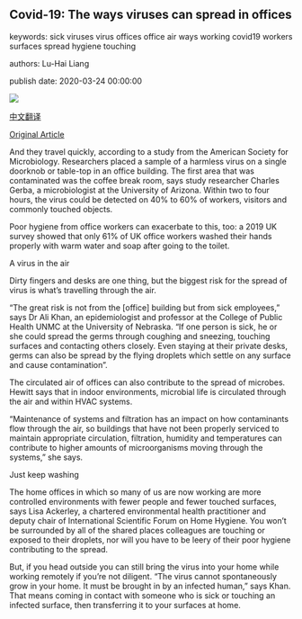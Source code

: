## Covid-19: The ways viruses can spread in offices

keywords: sick viruses virus offices office air ways working covid19 workers surfaces spread hygiene touching

authors: Lu-Hai Liang

publish date: 2020-03-24 00:00:00

![](https://ichef.bbci.co.uk/wwfeatures/live/624_351/images/live/p0/87/k8/p087k8fr.jpg)

[中文翻译](Covid-19%3A%20The%20ways%20viruses%20can%20spread%20in%20offices_zh.md)

[Original Article](https://www.bbc.com/worklife/article/20200324-covid-19-the-ways-viruses-can-spread-in-offices)

And they travel quickly, according to a study from the American Society for Microbiology. Researchers placed a sample of a harmless virus on a single doorknob or table-top in an office building. The first area that was contaminated was the coffee break room, says study researcher Charles Gerba, a microbiologist at the University of Arizona. Within two to four hours, the virus could be detected on 40% to 60% of workers, visitors and commonly touched objects.

Poor hygiene from office workers can exacerbate to this, too: a 2019 UK survey showed that only 61% of UK office workers washed their hands properly with warm water and soap after going to the toilet.

A virus in the air

Dirty fingers and desks are one thing, but the biggest risk for the spread of virus is what’s travelling through the air.

“The great risk is not from the [office] building but from sick employees,” says Dr Ali Khan, an epidemiologist and professor at the College of Public Health UNMC at the University of Nebraska. “If one person is sick, he or she could spread the germs through coughing and sneezing, touching surfaces and contacting others closely. Even staying at their private desks, germs can also be spread by the flying droplets which settle on any surface and cause contamination”.

The circulated air of offices can also contribute to the spread of microbes. Hewitt says that in indoor environments, microbial life is circulated through the air and within HVAC systems.

“Maintenance of systems and filtration has an impact on how contaminants flow through the air, so buildings that have not been properly serviced to maintain appropriate circulation, filtration, humidity and temperatures can contribute to higher amounts of microorganisms moving through the systems,” she says.

Just keep washing

The home offices in which so many of us are now working are more controlled environments with fewer people and fewer touched surfaces, says Lisa Ackerley, a chartered environmental health practitioner and deputy chair of International Scientific Forum on Home Hygiene. You won’t be surrounded by all of the shared places colleagues are touching or exposed to their droplets, nor will you have to be leery of their poor hygiene contributing to the spread.

But, if you head outside you can still bring the virus into your home while working remotely if you’re not diligent. “The virus cannot spontaneously grow in your home. It must be brought in by an infected human,” says Khan. That means coming in contact with someone who is sick or touching an infected surface, then transferring it to your surfaces at home.